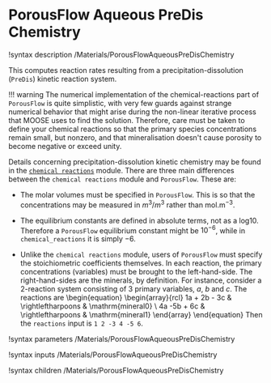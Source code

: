 # PorousFlow Aqueous PreDis Chemistry
!syntax description /Materials/PorousFlowAqueousPreDisChemistry

This computes reaction rates resulting from a
precipitation-dissolution (`PreDis`) kinetic reaction system.

!!! warning
    The numerical implementation of the chemical-reactions part of `PorousFlow` is quite simplistic, with very few guards against strange numerical behavior that might arise during the non-linear iterative process that MOOSE uses to find the solution.  Therefore, care must be taken to define your chemical reactions so that the primary species concentrations remain small, but nonzero, and that mineralisation doesn't cause porosity to become negative or exceed unity.

Details concerning precipitation-dissolution kinetic chemistry may be found in the
[`chemical reactions`](/chemical_reactions/index.md) module.   There are three main differences between the `chemical reactions` module and `PorousFlow`.  These are:

 - The molar volumes must be specified in `PorousFlow`.  This is so that the concentrations may be measured in $m^{3}/m^{3}$ rather than mol.m$^{-3}$.

 - The equilibrium constants are defined in absolute terms, not as a log10.  Therefore a `PorousFlow` equilibrium constant might be $10^{-6}$, while in `chemical_reactions` it is simply $-6$.
 
 - Unlike the `chemical reactions` module, users of `PorousFlow` must specify the stoichiometric coefficients themselves.  In each reaction, the primary concentrations (variables) must be brought to the left-hand-side.  The right-hand-sides are the minerals, by definition.  For instance, consider a 2-reaction system consisting of 3 primary variables, $a$, $b$ and $c$.  The reactions are
 \begin{equation}
 \begin{array}{rcl}
 1a + 2b - 3c & \rightleftharpoons & \mathrm{mineral0} \\
4a -5b + 6c   & \rightleftharpoons & \mathrm{mineral1}
\end{array}
\end{equation}
Then the `reactions` input is `1 2 -3 4 -5 6`.

!syntax parameters /Materials/PorousFlowAqueousPreDisChemistry

!syntax inputs /Materials/PorousFlowAqueousPreDisChemistry

!syntax children /Materials/PorousFlowAqueousPreDisChemistry
